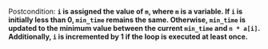 Postcondition: **`i` is assigned the value of `m`, where `m` is a variable. If `i` is initially less than 0, `min_time` remains the same. Otherwise, `min_time` is updated to the minimum value between the current `min_time` and `n * a[i]`. Additionally, `i` is incremented by 1 if the loop is executed at least once.**